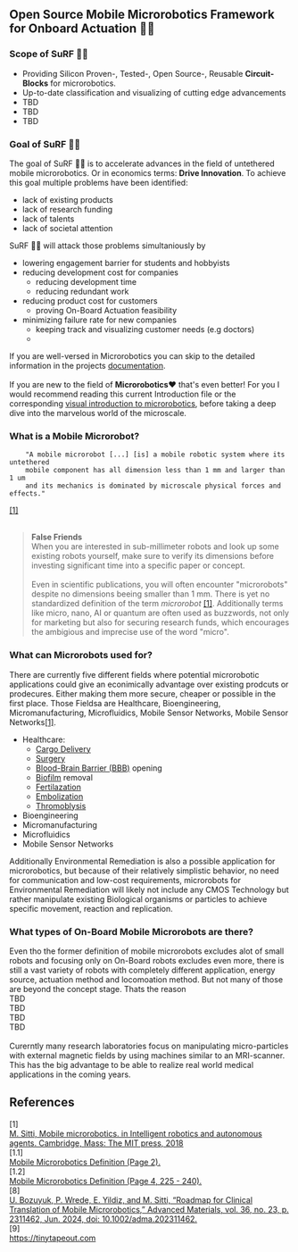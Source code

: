##  Open Source Mobile Microrobotics Framework for Onboard Actuation 🏄‍♀️ 

### Scope of SuRF 🏄‍♀️  
- Providing Silicon Proven-, Tested-, Open Source-, Reusable **Circuit-Blocks** for microrobotics.
- Up-to-date classification and visualizing of cutting edge advancements
- TBD
- TBD
- TBD

### Goal of SuRF 🏄‍♀️
The goal of SuRF 🏄‍♀️ is to accelerate advances in the field of untethered mobile microrobotics. Or in economics terms: **Drive Innovation**. To achieve this goal multiple problems have been identified:

- lack of existing products
- lack of research funding
- lack of talents
- lack of societal attention

SuRF 🏄‍♀️ will attack those problems simultaniously by 
- lowering engagement barrier for students and hobbyists
- reducing development cost for companies
    - reducing development time
    - reducing redundant work
- reducing product cost for customers
    - proving On-Board Actuation feasibility
- minimizing failure rate for new companies
    - keeping track and visualizing customer needs (e.g doctors)
    - 

If you are well-versed in Microrobotics you can skip to the detailed information in the projects [documentation](docs/documentation.md). <br><br>
If you are new to the field of **Microrobotics❤️** that's even better! For you I would recommend reading this current Introduction file or the corresponding [visual introduction to microrobotics](barrier-free-introduction.md), before taking a deep dive into the marvelous world of the microscale.


### What is a Mobile Microrobot?

```
    "A mobile microrobot [...] [is] a mobile robotic system where its untethered 
    mobile component has all dimension less than 1 mm and larger than 1 um 
    and its mechanics is dominated by microscale physical forces and effects."
``` 
[[1]](#1.1)
<br>
<br>

> **False Friends**  
> When you are interested in sub-millimeter robots and look up some existing robots yourself, make sure to verify its dimensions before investing significant time into a specific paper or concept. <br><br>
Even in scientific publications, you will often encounter "microrobots" despite no dimensions beeing smaller than $1 \text{ mm}$. There is yet no standardized definition of the term _microrobot_ [[1]](#1.1). Additionally terms like micro, nano, AI or quantum are often used as buzzwords, not only for marketing but also for securing research funds, which encourages the ambigious and imprecise use of the word "micro".



### What can Microrobots used for?
There are currently five different fields where potential microrobotic applications could give an econimically advantage over existing prodcuts or prodecures. Either making them more secure, cheaper or possible in the first place. Those Fieldsa are Healthcare, Bioengineering, Micromanufacturing, Microfluidics, Mobile Sensor Networks, Mobile Sensor Networks[[1]](#1.2).
- Healthcare: 
    - [Cargo Delivery](https://pi.is.mpg.de/research_projects/cargo-drug-gene-etc) []()[]()[]()
    - [Surgery](https://en.wikipedia.org/wiki/Minimally_invasive_procedure) []()[]()[]()
    - [Blood-Brain Barrier (BBB)](https://www.fusfoundation.org/the-technology/mechanisms-of-action/blood-brain-barrier-opening/) opening []()[]()[]()
    - [Biofilm](https://en.wikipedia.org/wiki/Biofilm) removal []()[]()[]()
    - [Fertilazation](https://en.wikipedia.org/wiki/Human_fertilization) []()[]()[]()
    - [Embolization](https://en.wikipedia.org/wiki/Embolization) []()[]()[]()
    - [Thromoblysis](https://www.pennmedicine.org/for-patients-and-visitors/find-a-program-or-service/heart-and-vascular/vascular-surgery-and-endovascular-therapy/vascular-procedures/thrombolysis) []()[]()[]() 
- Bioengineering
- Micromanufacturing
- Microfluidics
- Mobile Sensor Networks

Additionally Environmental Remediation is also a possible application for microrobotics, but because of their relatively simplistic behavior, no need for communication and low-cost requirements, microrobots for Environmental Remediation will likely not include any CMOS Technology but rather manipulate existing Biological organisms or particles to achieve specific movement, reaction and replication.

### What types of On-Board Mobile Microrobots are there?
Even tho the former definition of mobile microrobots excludes alot of small robots and focusing only on On-Board robots excludes even more, there is still a vast variety of robots with completely different application, energy source, actuation method and locomoation method. But not many of those are beyond the concept stage. Thats the reason 
<br>
TBD
<br>
TBD
<br>
TBD
<br>
TBD
<br>
<br>
Curerntly many research laboratories focus on manipulating micro-particles with external magnetic fields by using machines similar to an MRI-scanner. This has the big advantage to be able to realize real world medical applications in the coming years.




## References
<a id="1">[1]</a> 
<br>
[M. Sitti, Mobile microrobotics. in Intelligent robotics and autonomous agents. Cambridge, Mass: The MIT press, 2018 ](https://archive.org/details/mobilemicrorobot0000sitt/page/2/mode/2up)
<br>
<a id="1.1">[1.1]</a> <br>
[Mobile Microrobotics Definition (Page 2).](https://archive.org/details/mobilemicrorobot0000sitt/page/2/mode/2up)
<br>
<a id="1.2">[1.2]</a> <br>
[Mobile Microrobotics Definition (Page 4, 225 - 240).](https://archive.org/details/mobilemicrorobot0000sitt/page/4/mode/2up)
<br>
<a id="8">[8]</a> <br>
[U. Bozuyuk, P. Wrede, E. Yildiz, and M. Sitti, “Roadmap for Clinical Translation of Mobile Microrobotics,” Advanced Materials, vol. 36, no. 23, p. 2311462, Jun. 2024, doi: 10.1002/adma.202311462.](https://advanced.onlinelibrary.wiley.com/doi/10.1002/adma.202311462)
<br>
<a id="9">[9]</a> <br>
https://tinytapeout.com
<br>
<br>
